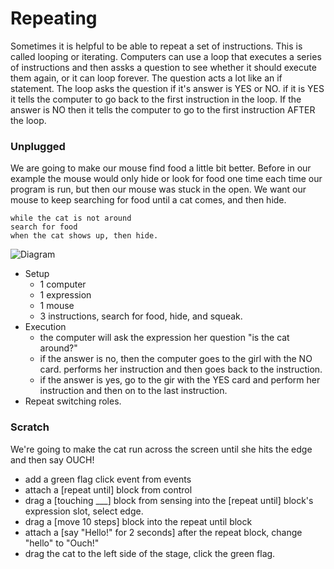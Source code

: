 # Repeating

Sometimes it is helpful to be able to repeat a set of instructions. This is called looping or iterating. Computers can use a loop that executes a series of instructions and then assks a question to see whether it should execute them again, or it can loop forever.  The question acts a lot like an if statement.  The loop asks the question if it's answer is YES or NO. if it is YES it tells the computer to go back to the first instruction in the loop.  If the answer is NO then it tells the computer to go to the first instruction AFTER the loop.

### Unplugged
We are going to make our mouse find food a little bit better.  Before in our example the mouse would only hide or look for food one time each time our program is run, but then our mouse was stuck in the open.  We want our mouse to keep searching for food until a cat comes, and then hide.
```
while the cat is not around
search for food
when the cat shows up, then hide.
```
![Diagram](https://raw.githubusercontent.com/coderdojoindy/GirlsIncWorkshop2014/master/images/repeating.png)
+ Setup
  + 1 computer
  + 1 expression
  + 1 mouse
  + 3 instructions, search for food, hide, and squeak.
+ Execution
  + the computer will ask the expression her question "is the cat around?"
  + if the answer is no, then the computer goes to the girl with the NO card. performs her 
    instruction and then goes back to the instruction.
  + if the answer is yes, go to the gir with the YES card and perform her instruction
    and then on to the last instruction.
+ Repeat switching roles.

### Scratch
We're going to make the cat run across the screen until she hits the edge and then say OUCH!
+ add a green flag click event from events
+ attach a [repeat until] block from control
+ drag a [touching ___] block from sensing into the [repeat until] block's expression slot, select edge.
+ drag a [move 10 steps] block into the repeat until block
+ attach a [say "Hello!" for 2 seconds] after the repeat block, change "hello" to "Ouch!"
+ drag the cat to the left side of the stage, click the green flag.
